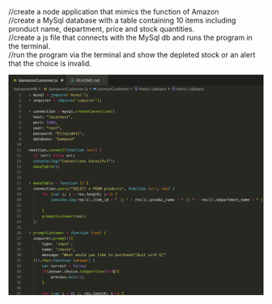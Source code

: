 //create a node application that mimics the function of Amazon  
//create a MySql database with a table containing 10 items including pronduct name, department, price  and stock quantities.  
//create a js file that connects with the MySql db and runs the program in the terminal.  
//run the program via the terminal and show the depleted stock or an alert that the choice is invalid.   
  
![Image-1](images/image-1.png)